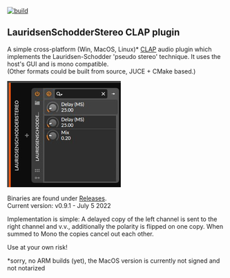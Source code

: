[![build](https://github.com/nofishonfriday/Lauridsen-Schodder-Stereo-plugin/actions/workflows/cmake_ctest.yml/badge.svg)](https://github.com/nofishonfriday/Lauridsen-Schodder-Stereo-plugin/actions/workflows/cmake_ctest.yml)

## LauridsenSchodderStereo CLAP plugin
A simple cross-platform (Win, MacOS, Linux)* [CLAP](https://u-he.com/community/clap/) audio plugin which implements the Lauridsen-Schodder 'pseudo stereo' technique. It uses the host's GUI and is mono compatible.  
(Other formats could be built from source, JUCE + CMake based.)

![plugin_screenshot](plugin_screenshot.jpg)

Binaries are found under [Releases](https://github.com/nofishonfriday/Lauridsen-Schodder-Stereo-plugin/releases).  
Current version: v0.9.1 - July 5 2022

Implementation is simple: 
A delayed copy of the left channel is sent to the right channel and v.v., additionally the polarity is flipped on one copy.
When summed to Mono the copies cancel out each other.

Use at your own risk!


*sorry, no ARM builds (yet), the MacOS version is currently not signed and not notarized

